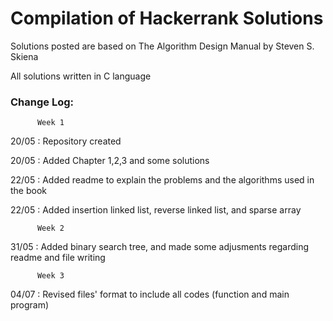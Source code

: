 # Compilation of Hackerrank Solutions

Solutions posted are based on The Algorithm Design Manual by Steven S. Skiena

All solutions written in C language


### Change Log:
          Week 1

20/05 :   Repository created

20/05 :   Added Chapter 1,2,3 and some solutions

22/05 :   Added readme to explain the problems and the algorithms used in the book
          
22/05 :   Added insertion linked list, reverse linked list, and sparse array 

          Week 2

31/05 :   Added binary search tree, and made some adjusments regarding readme and file writing

          Week 3
          
04/07 :   Revised files' format to include all codes (function and main program) 
